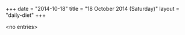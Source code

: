 +++
date = "2014-10-18"
title = "18 October 2014 (Saturday)"
layout = "daily-diet"
+++


\<no entries\>

